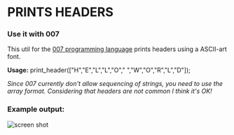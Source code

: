 # PRINTS HEADERS

### Use it with 007

This util for the [007 programming language](https://github.com/masak/007) prints headers using a ASCII-art font.

**Usage:** print_header(["H","E","L","L","O"," ","W","O","R","L","D"]);

*Since 007 currently don't allow sequencing of strings, you need to
use the array format. Considering that headers are not common I think
it's OK!*

### Example output:

![screen shot]()
